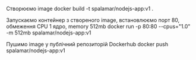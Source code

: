 Створюємо image
docker build -t spalamar/nodejs-app:v1 .

Запускаємо контейнер з створеного image, встановлюємо порт 80, обмеження CPU 1 ядро, memory 512mb
docker run -p 80:80 --cpus="1.0" -m 512mb spalamar/nodejs-app:v1

Пушимо image у публічний репозиторій Dockerhub
docker push spalamar/nodejs-app:v1

